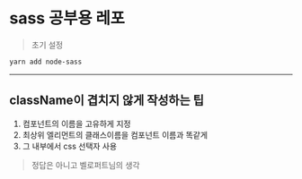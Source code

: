 # sass 공부용 레포

> 초기 설정

```sh
yarn add node-sass
```

---


## className이 겹치지 않게 작성하는 팁

1. 컴포넌트의 이름을 고유하게 지정
2. 최상위 엘리먼트의 클래스이름을 컴포넌트 이름과 똑같게
3. 그 내부에서 css 선택자 사용

> 정답은 아니고 벨로퍼트님의 생각